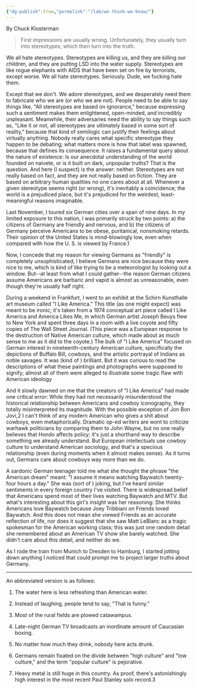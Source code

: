 ```yaml
---
{"dg-publish":true,"permalink":"/lab/we-think-we-know/"}
---
```


By Chuck Klosterman

> First impressions are usually wrong. Unfortunately, they usually turn into stereotypes, which then turn into the truth.


We all hate stereotypes. Stereotypes are killing us, and they are killing our children, and they are putting LSD into the water supply. Stereotypes are like rogue elephants with AIDS that have been set on fire by terrorists, except worse. We all hate stereotypes. Seriously. Dude, we fucking hate them.

Except that we don't. We adore stereotypes, and we desperately need them to fabricate who we are (or who we are not). People need to be able to say things like, "All stereotypes are based on ignorance," because expressing such a sentiment makes them enlightened, open-minded, and incredibly unpleasant. Meanwhile, their adversaries need the ability to say things such as, "Like it or not, all stereotypes are ultimately based in some sort of reality," because that kind of semilogic can justify their feelings about virtually anything. Nobody really cares what specific stereotype they happen to be debating; what matters more is how that label was spawned, because that defines its consequence. It raises a fundamental query about the nature of existence: Is our anecdotal understanding of the world founded on naivete, or is it built on dark, unpopular truths? That is the question. And here (I suspect) is the answer: neither. Stereotypes are not really based on fact, and they are not really based on fiction. They are based on arbitrary human qualities no one cares about at all. Whenever a given stereotype seems right (or wrong), it's inevitably a coincidence; the world is a prejudiced place, but it's prejudiced for the weirdest, least-meaningful reasons imaginable.

Last November, I toured six German cities over a span of nine days. In my limited exposure to this nation, I was primarily struck by two points: a) the citizens of Germany are friendly and nervous, and b) the citizens of Germany perceive Americans to be obese, puritanical, nonsmoking retards. Their opinion of the United States is mind-blowingly low, even when compared with how the U. S. is viewed by France.1

Now, I concede that my reason for viewing Germans as "friendly" is completely unsophisticated; I believe Germans are nice because they were nice to me, which is kind of like trying to be a meteorologist by looking out a window. But--at least from what I could gather--the reason German citizens assume Americans are barbaric and vapid is almost as unreasonable, even though they're usually half right.

During a weekend in Frankfurt, I went to an exhibit at the Schirn Kunsthalle art museum called "I Like America." This title (as one might expect) was meant to be ironic; it's taken from a 1974 conceptual art piece called I Like America and America Likes Me, in which German artist Joseph Beuys flew to New York and spent three days in a room with a live coyote and fifty copies of The Wall Street Journal. (This piece was a European response to the destruction of Native American culture, which made about as much sense to me as it did to the coyote.) The bulk of "I Like America" focused on German interest in nineteenth-century American culture, specifically the depictions of Buffalo Bill, cowboys, and the artistic portrayal of Indians as noble savages. It was (kind of ) brilliant. But it was curious to read the descriptions of what these paintings and photographs were supposed to signify; almost all of them were alleged to illustrate some tragic flaw with American ideology

And it slowly dawned on me that the creators of "I Like America" had made one critical error: While they had not necessarily misunderstood the historical relationship between Americans and cowboy iconography, they totally misinterpreted its magnitude. With the possible exception of Jon Bon Jovi,2 I can't think of any modern American who gives a shit about cowboys, even metaphorically. Dramatic op-ed writers are wont to criticize warhawk politicians by comparing them to John Wayne, but no one really believes that Hondo affects policy; it's just a shorthand way to describe something we already understand. But European intellectuals use cowboy culture to understand American sociology, and that's a specious relationship (even during moments when it almost makes sense). As it turns out, Germans care about cowboys way more than we do.

A sardonic German teenager told me what she thought the phrase "the American dream" meant: "I assume it means watching Baywatch twenty-four hours a day." She was (sort of ) joking, but I've heard similar sentiments in every foreign country I've visited. There is widespread belief that Americans spend most of their lives watching Baywatch and MTV. But what's interesting about this girl's insight was her reasoning: She thinks Americans love Baywatch because Joey Tribbiani on Friends loved Baywatch. And this does not mean she viewed Friends as an accurate reflection of life, nor does it suggest that she saw Matt LeBlanc as a tragic spokesman for the American working class; this was just one random detail she remembered about an American TV show she barely watched. She didn't care about this detail, and neither do we.

As I rode the train from Munich to Dresden to Hamburg, I started jotting down anything I noticed that could prompt me to project larger truths about Germany.

---

An abbreviated version is as follows:

1. The water here is less refreshing than American water.

2. Instead of laughing, people tend to say, "That is funny."

3. Most of the rural fields are plowed catawampus.

4. Late-night German TV broadcasts an inordinate amount of Caucasian boxing.

5. No matter how much they drink, nobody here acts drunk.

6. Germans remain fixated on the divide between "high culture" and "low culture," and the term "popular culture" is pejorative.

7. Heavy metal is still huge in this country. As proof, there's astonishingly high interest in the most recent Paul Stanley solo record.3